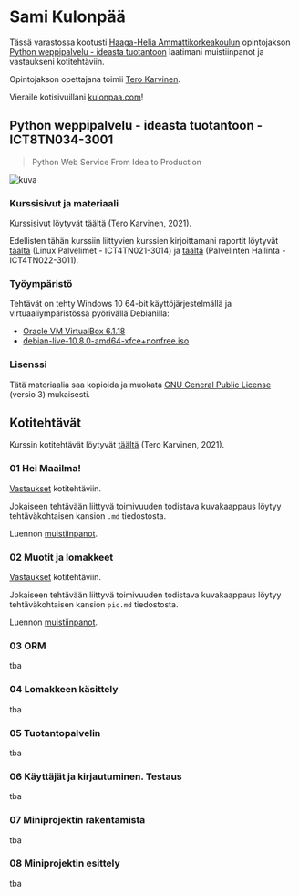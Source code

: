 # Sami Kulonpää

Tässä varastossa kootusti [Haaga-Helia Ammattikorkeakoulun](https://www.haaga-helia.fi/fi) opintojakson [Python weppipalvelu - ideasta tuotantoon](https://terokarvinen.com/2021/python-web-service-from-idea-to-production/#laksyt) laatimani muistiinpanot ja vastaukseni kotitehtäviin.

Opintojakson opettajana toimii [Tero Karvinen](https://terokarvinen.com).

Vieraile kotisivuillani [kulonpaa.com](https://kulonpaa.com/)!

## Python weppipalvelu - ideasta tuotantoon - ICT8TN034-3001

>Python Web Service From Idea to Production

![kuva](https://user-images.githubusercontent.com/58463139/119553774-9c547900-bda4-11eb-9f8b-0e545ec4487b.png)

### Kurssisivut ja materiaali

Kurssisivut löytyvät [täältä](https://terokarvinen.com/2021/python-web-service-from-idea-to-production/) (Tero Karvinen, 2021).

Edellisten tähän kurssiin liittyvien kurssien kirjoittamani raportit löytyvät [täältä](https://github.com/samikul/LinuxPalvelimet-ICT4TN021-3014/wiki) (Linux Palvelimet - ICT4TN021-3014) ja [täältä](https://github.com/samikul/PalvelintenHallinta-ICT4TN022-3011/wiki) (Palvelinten Hallinta - ICT4TN022-3011).

### Työympäristö

Tehtävät on tehty Windows 10 64-bit käyttöjärjestelmällä ja virtuaaliympäristössä pyörivällä Debianilla:
- [Oracle VM VirtualBox 6.1.18](https://www.virtualbox.org/wiki/Download_Old_Builds_6_1)
- [debian-live-10.8.0-amd64-xfce+nonfree.iso](https://cdimage.debian.org/images/unofficial/non-free/images-including-firmware/current-live/amd64/iso-hybrid/debian-live-10.8.0-amd64-xfce+nonfree.iso)

### Lisenssi

Tätä materiaalia saa kopioida ja muokata [GNU General Public License](http://www.gnu.org/licenses/gpl.html) (versio 3) mukaisesti.

## Kotitehtävät

Kurssin kotitehtävät löytyvät [täältä](https://terokarvinen.com/2021/python-web-service-from-idea-to-production/#laksyt) (Tero Karvinen, 2021).

### 01 Hei Maailma!

[Vastaukset](https://github.com/samikul/FlaskCourse-ICT8TN034-3001/tree/main/01_HeiMaailma/01.0_Homeworks) kotitehtäviin.

Jokaiseen tehtävään liittyvä toimivuuden todistava kuvakaappaus löytyy tehtäväkohtaisen kansion `.md` tiedostosta.

Luennon [muistiinpanot](https://github.com/samikul/FlaskCourse-ICT8TN034-3001/blob/main/01_HelloWorld/notes.md).

### 02 Muotit ja lomakkeet

[Vastaukset](https://github.com/samikul/FlaskCourse-ICT8TN034-3001/tree/main/002-templates-and-forms/200-homeworks) kotitehtäviin.

Jokaiseen tehtävään liittyvä toimivuuden todistava kuvakaappaus löytyy tehtäväkohtaisen kansion `pic.md` tiedostosta.

Luennon [muistiinpanot](https://github.com/samikul/FlaskCourse-ICT8TN034-3001/blob/main/02_Templates_and_forms/notes.md).

### 03 ORM

tba

### 04 Lomakkeen käsittely

tba

### 05 Tuotantopalvelin

tba

### 06 Käyttäjät ja kirjautuminen. Testaus

tba

### 07 Miniprojektin rakentamista

tba

### 08 Miniprojektin esittely

tba
